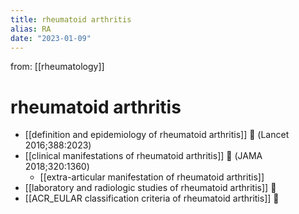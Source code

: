 ```yaml
---
title: rheumatoid arthritis
alias: RA
date: "2023-01-09"
---
```


from: [[rheumatology]]

# rheumatoid arthritis

- [[definition and epidemiology of rheumatoid arthritis]] 󰒗 (Lancet 2016;388:2023)
- [[clinical manifestations of rheumatoid arthritis]] 󰒗 (JAMA 2018;320:1360)
    - [[extra-articular manifestation of rheumatoid arthritis]] 
- [[laboratory and radiologic studies of rheumatoid arthritis]] 󰒗
- [[ACR_EULAR classification criteria of rheumatoid arthritis]] 󰒗
